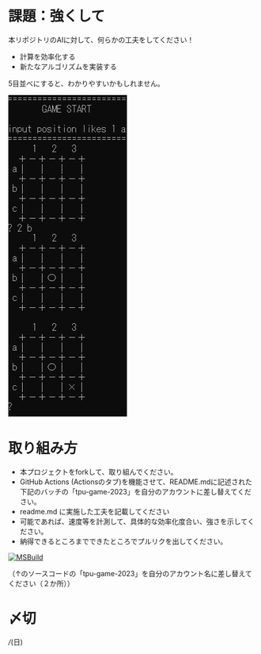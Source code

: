 # 課題：強くして
本リポジトリのAIに対して、何らかの工夫をしてください！

* 計算を効率化する
* 新たなアルゴリズムを実装する

5目並べにすると、わかりやすいかもしれません。


![結果画像](image.png)

# 取り組み方
* 本プロジェクトをforkして、取り組んでください。
* GitHub Actions (Actionsのタブ)を機能させて、README.mdに記述された下記のバッチの「tpu-game-2023」を自分のアカウントに差し替えてください。
* readme.md に実施した工夫を記載してください
* 可能であれば、速度等を計測して、具体的な効率化度合い、強さを示してください。
* 納得できるところまでできたところでプルリクを出してください。

[![MSBuild](https://github.com/tpu-game-2023/tick-tack-toe/actions/workflows/msbuild.yml/badge.svg)](https://github.com/tpu-game-2023/tick-tack-toe/actions/workflows/msbuild.yml)

（↑のソースコードの「tpu-game-2023」を自分のアカウント名に差し替えてください（２か所））

# 〆切
*/*(日)
